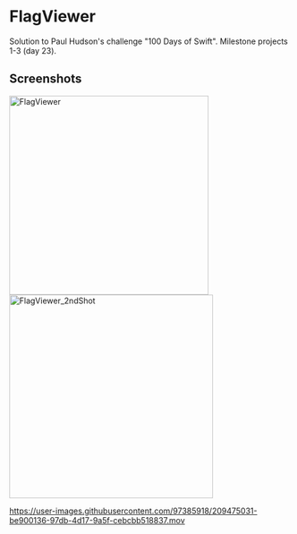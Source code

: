 # FlagViewer
Solution to Paul Hudson's challenge "100 Days of Swift". Milestone projects 1-3 (day 23). 
## Screenshots
<img width="356" alt="FlagViewer" src="https://user-images.githubusercontent.com/97385918/209474980-cacdb7da-b439-4295-98be-277196af1d3f.png">
<img width="364" alt="FlagViewer_2ndShot" src="https://user-images.githubusercontent.com/97385918/209475123-062350f5-47fa-4f0d-9c2c-56864916760c.png">

https://user-images.githubusercontent.com/97385918/209475031-be900136-97db-4d17-9a5f-cebcbb518837.mov
